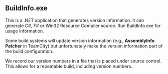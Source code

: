 ## BuildInfo.exe

This is a .NET application that generates version information.
It can generate C#, F# or Win32 Resource Compiler source. Run BuildInfo.exe for usage information.

Some build systems will update version information (e.g., **AssemblyInfo Patcher** in TeamCity)
but unfortunately make the version information part of the build configuration.

We record our version numbers in a file that is placed under source control.
This allows for a repeatable build, including version numbers.
